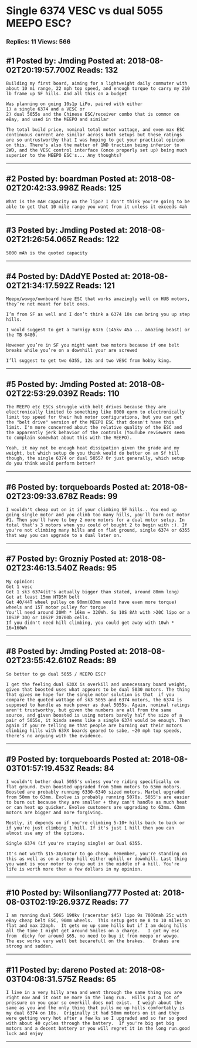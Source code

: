 # Single 6374 VESC vs dual 5055 MEEPO ESC?

### Replies: 11 Views: 566

## \#1 Posted by: Jmding Posted at: 2018-08-02T20:19:57.700Z Reads: 132

```
Building my first board, aiming for a lightweight daily commuter with about 10 mi range, 22 mph top speed, and enough torque to carry my 210 lb frame up SF hills. And all this on a budget 

Was planning on going 10s1p LiPo, paired with either
1) a single 6374 and a VESC or
2) dual 5055s and the Chinese ESC/receiver combo that is common on eBay, and used in the MEEPO and similar

The total build price, nominal total motor wattage, and even max ESC continuous current are similar across both setups but these ratings are so untrustworthy that I was hoping to get your practical opinion on this. There's also the matter of 1WD traction being inferior to 2WD, and the VESC control interface (once properly set up) being much superior to the MEEPO ESC's... Any thoughts?
```

---
## \#2 Posted by: boardman Posted at: 2018-08-02T20:42:33.998Z Reads: 125

```
What is the mAH capacity on the lipo? I don't think you're going to be able to get that 10 mile range you want from it unless it exceeds 4ah
```

---
## \#3 Posted by: Jmding Posted at: 2018-08-02T21:26:54.065Z Reads: 122

```
5000 mAh is the quoted capacity
```

---
## \#4 Posted by: DAddYE Posted at: 2018-08-02T21:34:17.592Z Reads: 121

```
Meepo/wowgo/ownboard have ESC that works amazingly well on HUB motors, they’re not meant for belt ones. 

I’m from SF as well and I don’t think a 6374 10s can bring you up step hills. 

I would suggest to get a Turnigy 6376 (145kv 45a ... amazing beast) or the TB 6480. 

However you’re in SF you might want two motors because if one belt breaks while you’re on a downhill your are screwed

I’ll suggest to get two 6355, 12s and two VESC from hobby king.
```

---
## \#5 Posted by: Jmding Posted at: 2018-08-02T22:53:29.039Z Reads: 110

```
The MEEPO etc ESCs struggle with belt drives because they are electronically limited to something like 8000 eprm to electronically limit top speed for their hub motor configurations, but you can get the "belt drive" version of the MEEPO ESC that doesn't have this limit. I'm more concerned about the relative quality of the ESC and the apparently jerk behavior of the controls (YouTube reviewers seem to complain somewhat about this with the MEEPO).

Yeah, it may not be enough heat dissipation given the grade and my weight, but which setup do you think would do better on an Sf hill though, the single 6374 or dual 5055? Or just generally, which setup do you think would perform better?
```

---
## \#6 Posted by: torqueboards Posted at: 2018-08-02T23:09:33.678Z Reads: 99

```
I wouldn't cheap out on it if your climbing SF hills.. You end up going single motor and you climb too many hills, you'll burn out motor #1. Then you'll have to buy 2 more motors for a dual motor setup. In total that's 3 motors when you could of bought 2 to begin with :). If you're not climbing many hills and on flat ground, single 6374 or 6355 that way you can upgrade to a dual later on.
```

---
## \#7 Posted by: Grozniy Posted at: 2018-08-02T23:46:13.540Z Reads: 95

```
My opinion:
Get 1 vesc
Get 1 sk3 6374(it's actually bigger than stated, around 80mm long)
Get at least 15mm HTD5M belt
Get 40/44T wheel pulley on 90mm(83mm would have even more torque) wheels and 15T motor pulley for torque
You'll need around 20Wh * 16km = 320Wh. So 10S 8Ah with >20C lipo or a 10S3P 30Q or 10S2P 20700b cells.
If you didn't need hill climbing, you could get away with 10wh * 16=160Wh
```

---
## \#8 Posted by: Jmding Posted at: 2018-08-02T23:55:42.610Z Reads: 89

```
So better to go dual 5055 / MEEPO ESC?

I get the feeling dual 63XX is overkill and unnecessary board weight, given that boosted uses what appears to be dual 5030 motors. The thing that gives me hope for the single motor solution is that  if you compare the quoted wattage of sk3 5055 and 6374 motors, the 6374 is supposed to handle as much power as dual 5055s. Again, nominal ratings aren't trustworthy, but given the numbers are all from the same source, and given boosted is using motors barely half the size of a pair of 5055s, it kinda seems like a single 6374 would be enough. Then again if you're telling me that people are burning out their motors climbing hills with 63XX boards geared to sabe, ~20 mph top speeds, there's no arguing with the evidence.
```

---
## \#9 Posted by: torqueboards Posted at: 2018-08-03T01:57:19.453Z Reads: 84

```
I wouldn't bother dual 5055's unless you're riding specifically on flat ground. Even boosted upgraded from 50mm motors to 63mm motors. Boosted are probably running 6330-6340 sized motors. Marbel upgraded from 50mm to 63mm. Evolve is probably running 5070s. 5055's are easier to burn out because they are smaller + they can't handle as much heat or can heat up quicker. Evolve customers are upgrading to 63mm. 63mm motors are bigger and more forgiving.

Mostly, it depends on if you're climbing 5-10+ hills back to back or if you're just climbing 1 hill. If it's just 1 hill then you can almost use any of the options.

Single 6374 (if you're staying single) or Dual 6355.

It's not worth $15-30/motor to go cheap. Remember, you're standing on this as well as on a steep hill either uphill or downhill. Last thing you want is your motor to crap out in the middle of a hill. You're life is worth more then a few dollars in my opinion.
```

---
## \#10 Posted by: Wilsonliang777 Posted at: 2018-08-03T02:19:26.937Z Reads: 77

```
I am running dual 5065 190kv (racerstar $45) lipo 9s 7000mah 25c with eBay cheap belt ESC, 90mm wheels.  This setup gets me 8 to 10 miles on flat and max 22mph.  It gets me up some hills but if I am doing hills all the time I might get around 5miles on a charge.   I got my esc from  dicky for around $65, no need to buy it from meepo or wowgo.    The esc works very well but becarefull on the brakes.   Brakes are strong and sudden.
```

---
## \#11 Posted by: dareno Posted at: 2018-08-03T04:08:31.575Z Reads: 65

```
I live in a very hilly area and went through the same thing you are right now and it cost me more in the long run.  Hills put a lot of pressure on you gear so overkill does not exist.  I weigh about the same as you and the only thing that pulls me up hills comfortably is my dual 6374 on 10s.  Originally it had 50mm motors on it and they were getting very hot after a few ks so I upgraded and so far so good with about 40 cycles through the battery.  If you're big get big motors and a decent battery or you will regret it in the long run.good luck and enjoy
```

---
